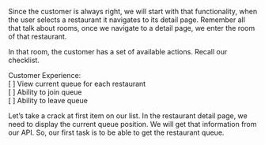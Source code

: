Since the customer is always right, we will start with that functionality, when the user selects a restaurant it navigates to its detail page. Remember all that talk about rooms, once we navigate to a detail page, we enter the room of that restaurant.

In that room, the customer has a set of available actions. Recall our checklist.

Customer Experience:   
[ ] View current queue for each restaurant  
[ ] Ability to join queue  
[ ] Ability to leave queue

Let’s take a crack at first item on our list. In the restaurant detail page, we need to display the current queue position. We will get that information from our API. So, our first task is to be able to get the restaurant queue.


